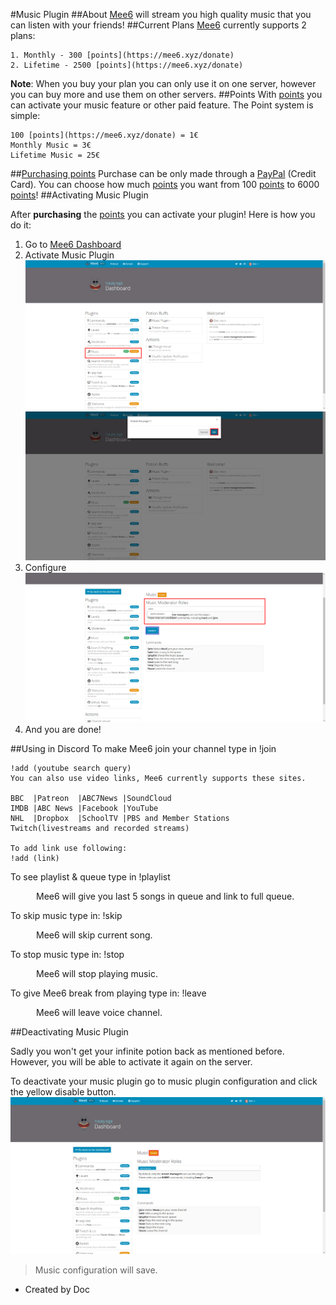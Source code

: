 #Music Plugin
##About
[Mee6](https://mee6.xyz/) will stream you high quality music that you can listen with your friends!
##Current Plans
[Mee6](https://mee6.xyz/) currently supports 2 plans:

    1. Monthly - 300 [points](https://mee6.xyz/donate)
    2. Lifetime - 2500 [points](https://mee6.xyz/donate)

**Note**: When you buy your plan you can only use it on one server, however you can buy more and use them on other servers. 
##Points
With [points](https://mee6.xyz/donate) you can activate your music feature or other paid feature. The Point system is simple:

    100 [points](https://mee6.xyz/donate) = 1€
    Monthly Music = 3€
    Lifetime Music = 25€ 
##[Purchasing points](https://mee6.xyz/donate)
Purchase can be only made through a [PayPal](https://www.paypal.com/) (Credit Card). You can choose how much [points](https://mee6.xyz/donate) you want from 100 [points](https://mee6.xyz/donate) to 6000 [points](https://mee6.xyz/donate)!
##Activating Music Plugin

After **purchasing** the [points](https://mee6.xyz/donate) you can activate your plugin!
Here is how you do it:

 1. Go to [Mee6 Dashboard](https://mee6.xyz/servers)
 2. Activate Music Plugin
![Mee6 Dashboard](/docs/pics/RuZ3JWD%5B1%5D.png?raw=true)
![Mee6](/docs/pics/IY8R1ra%5B1%5D.png?raw=true)
 3. Configure
![Mee6](/docs/pics/GnK7rcY%5B1%5D.png?raw=true)
 4. And you are done!

##Using in Discord
To make Mee6 join your channel type in !join

    !add (youtube search query)
    You can also use video links, Mee6 currently supports these sites.
    
	BBC  |Patreon  |ABC7News |SoundCloud
	IMDB |ABC News |Facebook |YouTube
	NHL  |Dropbox  |SchoolTV |PBS and Member Stations
	Twitch(livestreams and recorded streams)
	
    To add link use following:
    !add (link)

<p>To see playlist & queue type in !playlist</p>
<p>⠀⠀⠀⠀Mee6 will give you last 5 songs in queue and link to full queue.</p>
<p>To skip music type in: !skip</p>
<p>⠀⠀⠀⠀Mee6 will skip current song.</p>
<p>To stop music type in: !stop</p>
<p>⠀⠀⠀⠀Mee6 will stop playing music.</p>
<p>To give Mee6 break from playing type in: !leave</p>
<p>⠀⠀⠀⠀Mee6 will leave voice channel.</p>
##Deactivating Music Plugin</p>
Sadly you won't get your infinite potion back as mentioned before. However, you will be able to activate it again on the server.

To deactivate your music plugin go to music plugin configuration and click the yellow disable button.
![Mee6](/docs/pics/2S1nYTb%5B1%5D.png?raw=true)

> Music configuration will save.




 - Created by Doc

